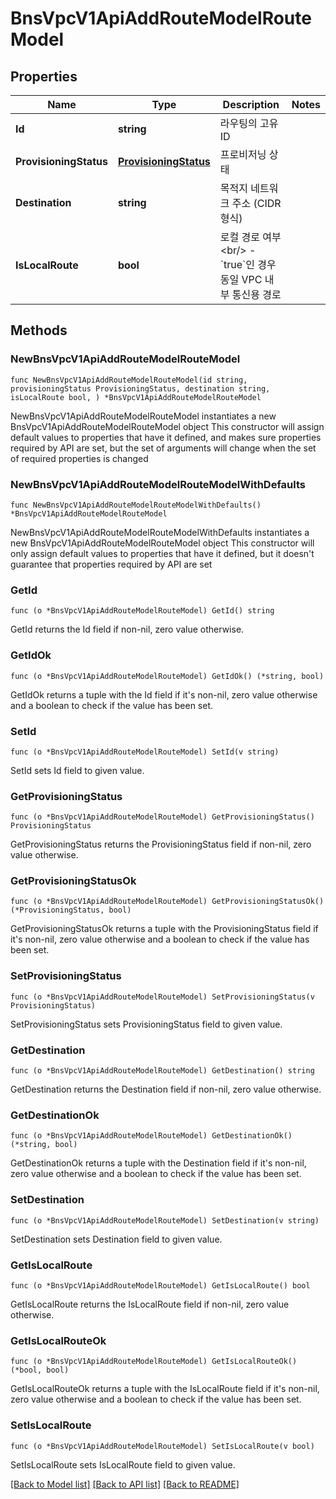 # BnsVpcV1ApiAddRouteModelRouteModel

## Properties

Name | Type | Description | Notes
------------ | ------------- | ------------- | -------------
**Id** | **string** | 라우팅의 고유 ID | 
**ProvisioningStatus** | [**ProvisioningStatus**](ProvisioningStatus.md) | 프로비저닝 상태 | 
**Destination** | **string** | 목적지 네트워크 주소 (CIDR 형식) | 
**IsLocalRoute** | **bool** | 로컬 경로 여부&lt;br/&gt;  - &#x60;true&#x60;인 경우 동일 VPC 내부 통신용 경로 | 

## Methods

### NewBnsVpcV1ApiAddRouteModelRouteModel

`func NewBnsVpcV1ApiAddRouteModelRouteModel(id string, provisioningStatus ProvisioningStatus, destination string, isLocalRoute bool, ) *BnsVpcV1ApiAddRouteModelRouteModel`

NewBnsVpcV1ApiAddRouteModelRouteModel instantiates a new BnsVpcV1ApiAddRouteModelRouteModel object
This constructor will assign default values to properties that have it defined,
and makes sure properties required by API are set, but the set of arguments
will change when the set of required properties is changed

### NewBnsVpcV1ApiAddRouteModelRouteModelWithDefaults

`func NewBnsVpcV1ApiAddRouteModelRouteModelWithDefaults() *BnsVpcV1ApiAddRouteModelRouteModel`

NewBnsVpcV1ApiAddRouteModelRouteModelWithDefaults instantiates a new BnsVpcV1ApiAddRouteModelRouteModel object
This constructor will only assign default values to properties that have it defined,
but it doesn't guarantee that properties required by API are set

### GetId

`func (o *BnsVpcV1ApiAddRouteModelRouteModel) GetId() string`

GetId returns the Id field if non-nil, zero value otherwise.

### GetIdOk

`func (o *BnsVpcV1ApiAddRouteModelRouteModel) GetIdOk() (*string, bool)`

GetIdOk returns a tuple with the Id field if it's non-nil, zero value otherwise
and a boolean to check if the value has been set.

### SetId

`func (o *BnsVpcV1ApiAddRouteModelRouteModel) SetId(v string)`

SetId sets Id field to given value.


### GetProvisioningStatus

`func (o *BnsVpcV1ApiAddRouteModelRouteModel) GetProvisioningStatus() ProvisioningStatus`

GetProvisioningStatus returns the ProvisioningStatus field if non-nil, zero value otherwise.

### GetProvisioningStatusOk

`func (o *BnsVpcV1ApiAddRouteModelRouteModel) GetProvisioningStatusOk() (*ProvisioningStatus, bool)`

GetProvisioningStatusOk returns a tuple with the ProvisioningStatus field if it's non-nil, zero value otherwise
and a boolean to check if the value has been set.

### SetProvisioningStatus

`func (o *BnsVpcV1ApiAddRouteModelRouteModel) SetProvisioningStatus(v ProvisioningStatus)`

SetProvisioningStatus sets ProvisioningStatus field to given value.


### GetDestination

`func (o *BnsVpcV1ApiAddRouteModelRouteModel) GetDestination() string`

GetDestination returns the Destination field if non-nil, zero value otherwise.

### GetDestinationOk

`func (o *BnsVpcV1ApiAddRouteModelRouteModel) GetDestinationOk() (*string, bool)`

GetDestinationOk returns a tuple with the Destination field if it's non-nil, zero value otherwise
and a boolean to check if the value has been set.

### SetDestination

`func (o *BnsVpcV1ApiAddRouteModelRouteModel) SetDestination(v string)`

SetDestination sets Destination field to given value.


### GetIsLocalRoute

`func (o *BnsVpcV1ApiAddRouteModelRouteModel) GetIsLocalRoute() bool`

GetIsLocalRoute returns the IsLocalRoute field if non-nil, zero value otherwise.

### GetIsLocalRouteOk

`func (o *BnsVpcV1ApiAddRouteModelRouteModel) GetIsLocalRouteOk() (*bool, bool)`

GetIsLocalRouteOk returns a tuple with the IsLocalRoute field if it's non-nil, zero value otherwise
and a boolean to check if the value has been set.

### SetIsLocalRoute

`func (o *BnsVpcV1ApiAddRouteModelRouteModel) SetIsLocalRoute(v bool)`

SetIsLocalRoute sets IsLocalRoute field to given value.



[[Back to Model list]](../README.md#documentation-for-models) [[Back to API list]](../README.md#documentation-for-api-endpoints) [[Back to README]](../README.md)



